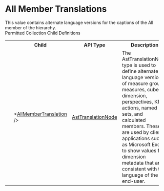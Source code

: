 # All Member Translations

<div class="LanguageSummary"><div class ="SummaryItem">This value contains alternate language versions for the captions of the All member of the hierarchy.</div></div><div class="SchemaBindingGroup"><div class="SchemaBindingGroupHeader">Permitted Collection Child Definitions</div><table id="SchemaBindingList" class="SchemaBindingList"><tbody><tr><th class="SchemaBindingIconColumnHeader">&nbsp;</th><th class="SchemaBindingNameColumnHeader">Child</th><th class="SchemaBindingTypeColumnHeader">API Type</th><th class="SchemaBindingSummaryColumnHeader">Description</th></tr><tr class="cd0"><td class="SchemaBindingIcon"><div class="NotRequired" /></td><td class="SchemaBindingName"><span class="punc">&lt;</span><a href=Varigence.Languages.Biml.Cube.AstTranslationNode.html">AllMemberTranslation</a><span class="punc"> /&gt;</span></td><td class="SchemaBindingType"><a href="../api-reference/Varigence.Languages.Biml.Cube.AstTranslationNode.html">AstTranslationNode</a></td><td class="SchemaBindingSummary">The AstTranslationNode type is used to define alternate language versions of measure groups, measures, cube dimension, perspectives, KPIs, actions, named sets, and calculated members. These are used by client applications such as Microsoft Excel to show values for dimension metadata that are consistent with the language of the end-user.</td></tr></tbody></table></div>
